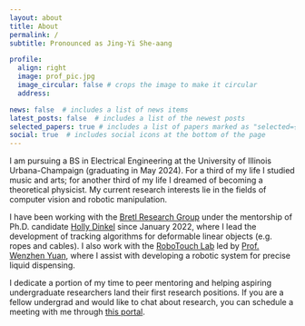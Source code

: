 ```yaml
---
layout: about
title: About
permalink: /
subtitle: Pronounced as Jing-Yi She-aang

profile:
  align: right
  image: prof_pic.jpg
  image_circular: false # crops the image to make it circular
  address:

news: false  # includes a list of news items
latest_posts: false  # includes a list of the newest posts
selected_papers: true # includes a list of papers marked as "selected={true}"
social: true  # includes social icons at the bottom of the page
---
```


<!-- bundle exec jekyll serve --lsi -->

I am pursuing a BS in Electrical Engineering at the University of Illinois Urbana-Champaign (graduating in May 2024). For a third of my life I studied music and arts; for another third of my life I dreamed of becoming a theoretical physicist. My current research interests lie in the fields of computer vision and robotic manipulation.

I have been working with the [Bretl Research Group](http://bretl.csl.illinois.edu/) under the mentorship of Ph.D. candidate [Holly Dinkel](https://hollydinkel.github.io/) since January 2022, where I lead the development of tracking algorithms for deformable linear objects (e.g. ropes and cables). I also work with the [RoboTouch Lab](https://labs.ri.cmu.edu/robotouch/) led by [Prof. Wenzhen Yuan](http://robotouch.ri.cmu.edu/yuanwz/), where I assist with developing a robotic system for precise liquid dispensing.
<!-- See below for my [publications](https://jingyi-xiang.github.io/publications/) and [Research](https://jingyi-xiang.github.io/research/) for my research experiences. -->

I dedicate a portion of my time to peer mentoring and helping aspiring undergraduate researchers land their first research positions. If you are a fellow undergrad and would like to chat about research, you can schedule a meeting with me through [this portal](https://outlook.office365.com/owa/calendar/AmbassadorMeetings@uillinoisedu.onmicrosoft.com/bookings/).

&nbsp;
